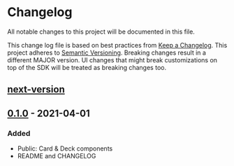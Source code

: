 # Changelog

All notable changes to this project will be documented in this file.

This change log file is based on best practices from [Keep a Changelog](http://keepachangelog.com/).
This project adheres to [Semantic Versioning](http://semver.org/). Breaking changes result in a different MAJOR version. UI changes that might break customizations on top of the SDK will be treated as breaking changes too.

## [next-version]

## [0.1.0] - 2021-04-01

### Added

- Public: Card & Deck components
- README and CHANGELOG

[next-version]: https://github.com/ethan605/goker/compare/0.1.0...main
[0.1.0]: https://github.com/ethan605/goker/compare/c652c300930cd50e233b88d3cf832d87808db426...0.1.0

